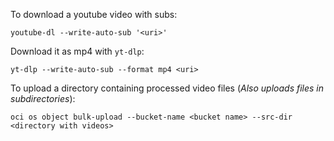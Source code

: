 To download a youtube video with subs:

```
youtube-dl --write-auto-sub '<uri>'
```

Download it as mp4 with `yt-dlp`:

```
yt-dlp --write-auto-sub --format mp4 <uri>
```

To upload a directory containing processed video files (*Also uploads files in subdirectories*):

```
oci os object bulk-upload --bucket-name <bucket name> --src-dir <directory with videos>
```